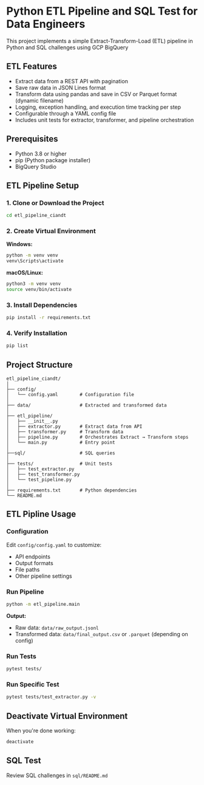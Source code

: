# Python ETL Pipeline and SQL Test for Data Engineers

This project implements a simple Extract-Transform-Load (ETL) pipeline in Python and SQL challenges using GCP BigQuery

## ETL Features
- Extract data from a REST API with pagination
- Save raw data in JSON Lines format
- Transform data using pandas and save in CSV or Parquet format (dynamic filename)
- Logging, exception handling, and execution time tracking per step
- Configurable through a YAML config file
- Includes unit tests for extractor, transformer, and pipeline orchestration

## Prerequisites
- Python 3.8 or higher
- pip (Python package installer)
- BigQuery Studio

## ETL Pipeline Setup

### 1. Clone or Download the Project
```bash
cd etl_pipeline_ciandt
```

### 2. Create Virtual Environment

**Windows:**
```bash
python -m venv venv
venv\Scripts\activate
```

**macOS/Linux:**
```bash
python3 -m venv venv
source venv/bin/activate
```

### 3. Install Dependencies
```bash
pip install -r requirements.txt
```

### 4. Verify Installation
```bash
pip list
```

## Project Structure
```
etl_pipeline_ciandt/
│
├── config/
│   └── config.yaml        # Configuration file
│
├── data/                  # Extracted and transformed data
│
├── etl_pipeline/
│   ├── __init__.py
│   ├── extractor.py       # Extract data from API
│   ├── transformer.py     # Transform data
│   ├── pipeline.py        # Orchestrates Extract → Transform steps
│   └── main.py            # Entry point
│ 
├──sql/                    # SQL queries
│
├── tests/                 # Unit tests
│   ├── test_extractor.py
│   ├── test_transformer.py
│   └── test_pipeline.py
│
├── requirements.txt       # Python dependencies
└── README.md
```

## ETL Pipline Usage

### Configuration
Edit `config/config.yaml` to customize:
- API endpoints
- Output formats
- File paths
- Other pipeline settings

### Run Pipeline
```bash
python -m etl_pipeline.main
```

**Output:**
- Raw data: `data/raw_output.jsonl`
- Transformed data: `data/final_output.csv` or `.parquet` (depending on config)

### Run Tests
```bash
pytest tests/
```

### Run Specific Test
```bash
pytest tests/test_extractor.py -v
```

## Deactivate Virtual Environment
When you're done working:
```bash
deactivate
```

## SQL Test

Review SQL challenges in `sql/README.md`